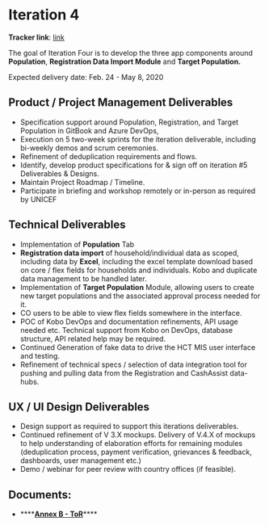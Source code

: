 # Iteration 4

**Tracker link**: [link](https://prod.teamgantt.com/gantt/schedule/?ids=1794245&public_keys=O5dlvTv5qm0V&zoom=d100&font_size=12&estimated_hours=0&assigned_resources=0&percent_complete=0&documents=0&comments=0&col_width=355&hide_header_tabs=0&menu_view=1&resource_filter=1&name_in_bar=0&name_next_to_bar=0&resource_names=1&resource_hours=1#user=&company=&custom=&date_filter=&hide_completed=false&color_filter=)

The goal of Iteration Four is to develop the three app components around **Population**, **Registration Data Import Module** and **Target Population.**

Expected delivery date: Feb. 24 - May 8, 2020

## **Product / Project Management Deliverables**

* Specification support around Population, Registration, and Target Population in GitBook and Azure DevOps,
* Execution on 5 two-week sprints for the iteration deliverable, including bi-weekly demos and scrum ceremonies.
* Refinement of deduplication requirements and flows.
* Identify, develop product specifications for & sign off on iteration \#5 Deliverables & Designs.
* Maintain Project Roadmap / Timeline.
* Participate in briefing and workshop remotely or in-person as required by UNICEF

## **Technical Deliverables**

* Implementation of **Population** Tab
* **Registration data import** of household/individual data as scoped, including data by **Excel**, including the excel template download based on core / flex fields for households and individuals. Kobo and duplicate data management to be handled later.
* Implementation of **Target Population** Module, allowing users to create new target populations and the associated approval process needed for it.
* CO users to be able to view flex fields somewhere in the interface.
* POC of Kobo DevOps and documentation refinements, API usage needed etc. Technical support from Kobo on DevOps, database structure, API related help may be required.
* Continued Generation of fake data to drive the HCT MIS user interface and testing.
* Refinement of technical specs / selection of data integration tool for pushing and pulling data from the Registration and CashAssist data-hubs.

## **UX / UI Design Deliverables**

* Design support as required to support this iterations deliverables.
* Continued refinement of V 3.X mockups. Delivery of V.4.X of mockups to help understanding of elaboration efforts for remaining modules \(deduplication process, payment verification, grievances & feedback, dashboards, user management etc.\)
* Demo / webinar for peer review with country offices \(if feasible\).

## Documents:

* \*\*\*\*[**Annex B - ToR**](https://drive.google.com/open?id=0B7oE_2JBVjD0SmV1Zm9zTlhCUGphLU9DSnEtaktsR2hfanRV)\*\*\*\*


